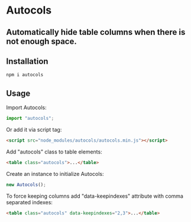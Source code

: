 # Autocols

## Automatically hide table columns when there is not enough space.

## Installation

```sh
npm i autocols
```

## Usage

Import Autocols:

```js
import "autocols";
```

Or add it via script tag:

```html
<script src="node_modules/autocols/autocols.min.js"></script>
```

Add "autocols" class to table elements:

```html
<table class="autocols">...</table>
```

Create an instance to initialize Autocols:

```js
new Autocols();
```

To force keeping columns add "data-keepindexes" attribute with comma separated indexes:

```html
<table class="autocols" data-keepindexes="2,3">...</table>
```

